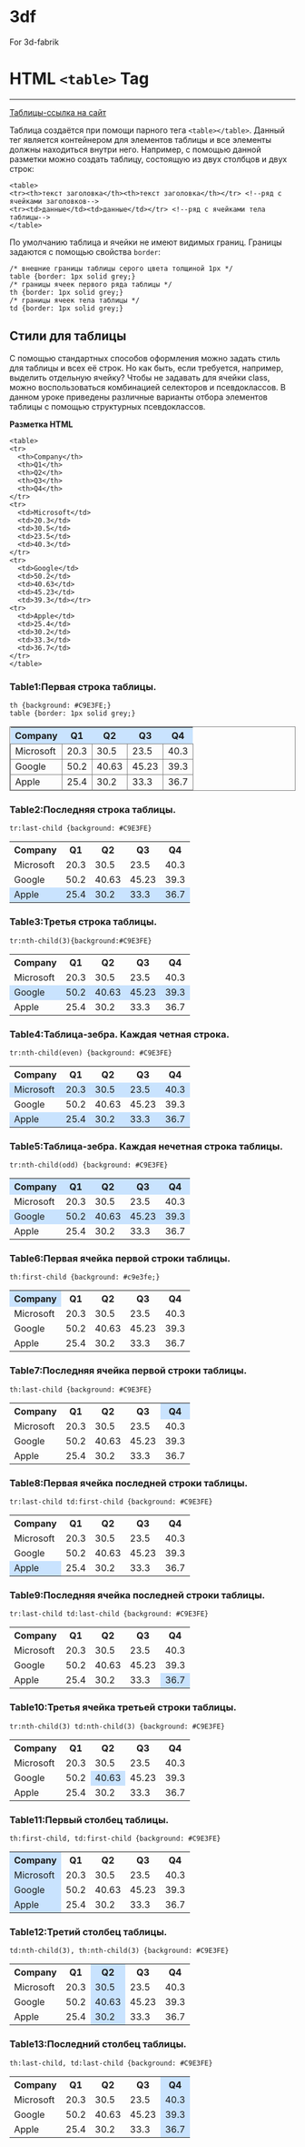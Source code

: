 # 3df
For 3d-fabrik
# HTML ``` <table> ``` Tag
***
[Таблицы-ссылка на сайт](https://html5book.ru/html-table/)

Таблица создаётся при помощи парного тега `<table></table>`. Данный тег является контейнером для элементов таблицы и все элементы должны находиться внутри него. Например, с помощью данной разметки можно создать таблицу, состоящую из двух столбцов и двух строк:
```
<table>
<tr><th>текст заголовка</th><th>текст заголовка</th></tr> <!--ряд с ячейками заголовков-->
<tr><td>данные</td><td>данные</td></tr> <!--ряд с ячейками тела таблицы-->
</table>
```
По умолчанию таблица и ячейки не имеют видимых границ. Границы задаются с помощью свойства `border`:
```
/* внешние границы таблицы серого цвета толщиной 1px */
table {border: 1px solid grey;} 
/* границы ячеек первого ряда таблицы */
th {border: 1px solid grey;}
/* границы ячеек тела таблицы */
td {border: 1px solid grey;} 
```
## Стили для таблицы
С помощью стандартных способов оформления можно задать стиль для таблицы и всех её строк. Но как быть, если требуется, например, выделить отдельную ячейку? Чтобы не задавать для ячейки class, можно воспользоваться комбинацией селекторов и псевдоклассов.
В данном уроке приведены различные варианты отбора элементов таблицы с помощью структурных псевдоклассов.

**Разметка HTML**
```
<table>
<tr>
  <th>Company</th>
  <th>Q1</th>
  <th>Q2</th>
  <th>Q3</th>
  <th>Q4</th>
</tr>
<tr>
  <td>Microsoft</td>
  <td>20.3</td>
  <td>30.5</td>
  <td>23.5</td>
  <td>40.3</td>
</tr>
<tr>
  <td>Google</td>
  <td>50.2</td>
  <td>40.63</td>
  <td>45.23</td>
  <td>39.3</td></tr>
<tr>
  <td>Apple</td>
  <td>25.4</td>
  <td>30.2</td>
  <td>33.3</td>
  <td>36.7</td>
</tr>
</table>
```
 
### Table1:Первая строка таблицы.
```
th {background: #C9E3FE;}
table {border: 1px solid grey;} 
```

<table class="table1">
<tr>
  <th style="background: #C9E3FE;">Company</th>
  <th>Q1</th>
  <th>Q2</th>
  <th>Q3</th>
  <th>Q4</th>
</tr>
<tr>
  <td>Microsoft</td>
  <td>20.3</td>
  <td>30.5</td>
  <td>23.5</td>
  <td>40.3</td>
</tr>
<tr>
  <td>Google</td>
  <td>50.2</td>
  <td>40.63</td>
  <td>45.23</td>
  <td>39.3</td></tr>
<tr>
  <td>Apple</td>
  <td>25.4</td>
  <td>30.2</td>
  <td>33.3</td>
  <td>36.7</td>
</tr>
</table>


### Table2:Последняя строка таблицы.
```
tr:last-child {background: #C9E3FE}
```
<table class="table2">
<tr>
  <th>Company</th>
  <th>Q1</th>
  <th>Q2</th>
  <th>Q3</th>
  <th>Q4</th>
</tr>
<tr>
  <td>Microsoft</td>
  <td>20.3</td>
  <td>30.5</td>
  <td>23.5</td>
  <td>40.3</td>
</tr>
<tr>
  <td>Google</td>
  <td>50.2</td>
  <td>40.63</td>
  <td>45.23</td>
  <td>39.3</td></tr>
<tr>
  <td>Apple</td>
  <td>25.4</td>
  <td>30.2</td>
  <td>33.3</td>
  <td>36.7</td>
</tr>
</table>

### Table3:Третья строка таблицы.
```
tr:nth-child(3){background:#C9E3FE}
```
<table class="table3">
<tr>
  <th>Company</th>
  <th>Q1</th>
  <th>Q2</th>
  <th>Q3</th>
  <th>Q4</th>
</tr>
<tr>
  <td>Microsoft</td>
  <td>20.3</td>
  <td>30.5</td>
  <td>23.5</td>
  <td>40.3</td>
</tr>
<tr>
  <td>Google</td>
  <td>50.2</td>
  <td>40.63</td>
  <td>45.23</td>
  <td>39.3</td></tr>
<tr>
  <td>Apple</td>
  <td>25.4</td>
  <td>30.2</td>
  <td>33.3</td>
  <td>36.7</td>
</tr>
</table>

### Table4:Таблица-зебра. Каждая четная строка.
```
tr:nth-child(even) {background: #C9E3FE}
```
<table class="table4">
<tr>
  <th>Company</th>
  <th>Q1</th>
  <th>Q2</th>
  <th>Q3</th>
  <th>Q4</th>
</tr>
<tr>
  <td>Microsoft</td>
  <td>20.3</td>
  <td>30.5</td>
  <td>23.5</td>
  <td>40.3</td>
</tr>
<tr>
  <td>Google</td>
  <td>50.2</td>
  <td>40.63</td>
  <td>45.23</td>
  <td>39.3</td></tr>
<tr>
  <td>Apple</td>
  <td>25.4</td>
  <td>30.2</td>
  <td>33.3</td>
  <td>36.7</td>
</tr>
</table>

### Table5:Таблица-зебра. Каждая нечетная строка таблицы.
```
tr:nth-child(odd) {background: #C9E3FE}
```
<table class="table5">
<tr>
  <th>Company</th>
  <th>Q1</th>
  <th>Q2</th>
  <th>Q3</th>
  <th>Q4</th>
</tr>
<tr>
  <td>Microsoft</td>
  <td>20.3</td>
  <td>30.5</td>
  <td>23.5</td>
  <td>40.3</td>
</tr>
<tr>
  <td>Google</td>
  <td>50.2</td>
  <td>40.63</td>
  <td>45.23</td>
  <td>39.3</td></tr>
<tr>
  <td>Apple</td>
  <td>25.4</td>
  <td>30.2</td>
  <td>33.3</td>
  <td>36.7</td>
</tr>
</table>

### Table6:Первая ячейка первой строки таблицы.
```
th:first-child {background: #c9e3fe;}
```
<table class="table6">
<tr>
  <th>Company</th>
  <th>Q1</th>
  <th>Q2</th>
  <th>Q3</th>
  <th>Q4</th>
</tr>
<tr>
  <td>Microsoft</td>
  <td>20.3</td>
  <td>30.5</td>
  <td>23.5</td>
  <td>40.3</td>
</tr>
<tr>
  <td>Google</td>
  <td>50.2</td>
  <td>40.63</td>
  <td>45.23</td>
  <td>39.3</td></tr>
<tr>
  <td>Apple</td>
  <td>25.4</td>
  <td>30.2</td>
  <td>33.3</td>
  <td>36.7</td>
</tr>
</table>

### Table7:Последняя ячейка первой строки таблицы. 
```
th:last-child {background: #C9E3FE}
```
<table class="table7">
<tr>
  <th>Company</th>
  <th>Q1</th>
  <th>Q2</th>
  <th>Q3</th>
  <th>Q4</th>
</tr>
<tr>
  <td>Microsoft</td>
  <td>20.3</td>
  <td>30.5</td>
  <td>23.5</td>
  <td>40.3</td>
</tr>
<tr>
  <td>Google</td>
  <td>50.2</td>
  <td>40.63</td>
  <td>45.23</td>
  <td>39.3</td></tr>
<tr>
  <td>Apple</td>
  <td>25.4</td>
  <td>30.2</td>
  <td>33.3</td>
  <td>36.7</td>
</tr>
</table>


### Table8:Первая ячейка последней строки таблицы. 
```
tr:last-child td:first-child {background: #C9E3FE}
```
<table class="table8">
<tr>
  <th>Company</th>
  <th>Q1</th>
  <th>Q2</th>
  <th>Q3</th>
  <th>Q4</th>
</tr>
<tr>
  <td>Microsoft</td>
  <td>20.3</td>
  <td>30.5</td>
  <td>23.5</td>
  <td>40.3</td>
</tr>
<tr>
  <td>Google</td>
  <td>50.2</td>
  <td>40.63</td>
  <td>45.23</td>
  <td>39.3</td></tr>
<tr>
  <td>Apple</td>
  <td>25.4</td>
  <td>30.2</td>
  <td>33.3</td>
  <td>36.7</td>
</tr>
</table>


### Table9:Последняя ячейка последней строки таблицы. 
```
tr:last-child td:last-child {background: #C9E3FE}
```
<table class="table9">
<tr>
  <th>Company</th>
  <th>Q1</th>
  <th>Q2</th>
  <th>Q3</th>
  <th>Q4</th>
</tr>
<tr>
  <td>Microsoft</td>
  <td>20.3</td>
  <td>30.5</td>
  <td>23.5</td>
  <td>40.3</td>
</tr>
<tr>
  <td>Google</td>
  <td>50.2</td>
  <td>40.63</td>
  <td>45.23</td>
  <td>39.3</td></tr>
<tr>
  <td>Apple</td>
  <td>25.4</td>
  <td>30.2</td>
  <td>33.3</td>
  <td>36.7</td>
</tr>
</table>


### Table10:Третья ячейка третьей строки таблицы. 
```
tr:nth-child(3) td:nth-child(3) {background: #C9E3FE}
```
<table class="table10">
<tr>
  <th>Company</th>
  <th>Q1</th>
  <th>Q2</th>
  <th>Q3</th>
  <th>Q4</th>
</tr>
<tr>
  <td>Microsoft</td>
  <td>20.3</td>
  <td>30.5</td>
  <td>23.5</td>
  <td>40.3</td>
</tr>
<tr>
  <td>Google</td>
  <td>50.2</td>
  <td>40.63</td>
  <td>45.23</td>
  <td>39.3</td></tr>
<tr>
  <td>Apple</td>
  <td>25.4</td>
  <td>30.2</td>
  <td>33.3</td>
  <td>36.7</td>
</tr>
</table>


### Table11:Первый столбец таблицы. 
```
th:first-child, td:first-child {background: #C9E3FE}
```
<table class="table11">
<tr>
  <th>Company</th>
  <th>Q1</th>
  <th>Q2</th>
  <th>Q3</th>
  <th>Q4</th>
</tr>
<tr>
  <td>Microsoft</td>
  <td>20.3</td>
  <td>30.5</td>
  <td>23.5</td>
  <td>40.3</td>
</tr>
<tr>
  <td>Google</td>
  <td>50.2</td>
  <td>40.63</td>
  <td>45.23</td>
  <td>39.3</td></tr>
<tr>
  <td>Apple</td>
  <td>25.4</td>
  <td>30.2</td>
  <td>33.3</td>
  <td>36.7</td>
</tr>
</table>


### Table12:Третий столбец таблицы. 
```
td:nth-child(3), th:nth-child(3) {background: #C9E3FE}
```
<table class="table12">
<tr>
  <th>Company</th>
  <th>Q1</th>
  <th>Q2</th>
  <th>Q3</th>
  <th>Q4</th>
</tr>
<tr>
  <td>Microsoft</td>
  <td>20.3</td>
  <td>30.5</td>
  <td>23.5</td>
  <td>40.3</td>
</tr>
<tr>
  <td>Google</td>
  <td>50.2</td>
  <td>40.63</td>
  <td>45.23</td>
  <td>39.3</td></tr>
<tr>
  <td>Apple</td>
  <td>25.4</td>
  <td>30.2</td>
  <td>33.3</td>
  <td>36.7</td>
</tr>
</table>


### Table13:Последний столбец таблицы. 
```
th:last-child, td:last-child {background: #C9E3FE}
```
<table class="table13">
<tr>
  <th>Company</th>
  <th>Q1</th>
  <th>Q2</th>
  <th>Q3</th>
  <th>Q4</th>
</tr>
<tr>
  <td>Microsoft</td>
  <td>20.3</td>
  <td>30.5</td>
  <td>23.5</td>
  <td>40.3</td>
</tr>
<tr>
  <td>Google</td>
  <td>50.2</td>
  <td>40.63</td>
  <td>45.23</td>
  <td>39.3</td></tr>
<tr>
  <td>Apple</td>
  <td>25.4</td>
  <td>30.2</td>
  <td>33.3</td>
  <td>36.7</td>
</tr>
</table>






<style>
 
 .table1 th {background: #C9E3FE;
      }
 .table1 {border: 1px solid grey;
      } 
 .table1 td {border: 1px solid grey;
      } 
 .table2 tr:last-child {background: #C9E3FE;
      }
 .table3 tr:nth-child(3){background:#C9E3FE;
      }
 .table4 tr:nth-child(even) {background: #C9E3FE;
      }
 .table5 tr:nth-child(odd) {background: #C9E3FE;
      }
 .table6 th:first-child {background: #c9e3fe;
      }
 .table7 th:last-child {background: #C9E3FE;
      }
 .table8 tr:last-child td:first-child {background: #C9E3FE;
      }
 .table9 tr:last-child td:last-child {background: #C9E3FE;
      }
 .table10 tr:nth-child(3) td:nth-child(3) {background: #C9E3FE;
      }
 .table11 th:first-child, .table11 td:first-child {background: #C9E3FE;
      }
 .table12 td:nth-child(3), .table12 th:nth-child(3) {background: #C9E3FE;
      }
 .table13 th:last-child, .table13 td:last-child {background: #C9E3FE;
      }
</style>
